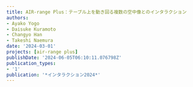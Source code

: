 ```yaml
---
title: AIR-range Plus：テーブル上を動き回る複数の空中像とのインタラクション
authors:
- Ayako Yogo
- Daisuke Kuramoto
- Changyo Han
- Takeshi Naemura
date: '2024-03-01'
projects: [air-range plus]
publishDate: '2024-06-05T06:10:11.076798Z'
publication_types:
- '1'
publication: '*インタラクション2024*'
---
```

